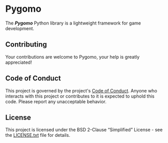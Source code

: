 # Pygomo

The ***Pygomo*** Python library is a lightweight framework for game development.

## Contributing

Your contributions are welcome to Pygomo, your help is greatly appreciated!

## Code of Conduct

This project is governed by the project's [Code of Conduct][code-of-conduct].
Anyone who interacts with this project or contributes to it is expected
to uphold this code. Please report any unacceptable behavior.

## License

This project is licensed under the BSD 2-Clause “Simplified” License -
see the [LICENSE.txt][license] file for details.

[code-of-conduct]: https://github.com/pygomo/pygomo/blob/main/CODE_OF_CONDUCT.md
[license]: https://github.com/pygomo/pygomo/blob/main/LICENSE.txt
